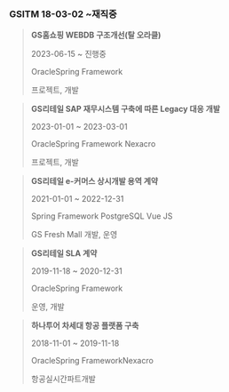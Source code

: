 ### GSITM 18-03-02 ~재직중

>**GS홈쇼핑 WEBDB 구조개선(탈 오라클)**
>
>2023-06-15 ~ 진행중
>
>OracleSpring Framework
>
>프로젝트, 개발

>**GS리테일 SAP 재무시스템 구축에 따른 Legacy 대응 개발**
>
>2023-01-01 ~ 2023-03-01
>
>OracleSpring Framework Nexacro
>
>프로젝트, 개발

>**GS리테일 e-커머스 상시개발 용역 계약**
>
>2021-01-01 ~ 2022-12-31
>
>Spring Framework PostgreSQL Vue JS
>
>GS Fresh Mall 개발, 운영 

> **GS리테일  SLA 계약** 
> 
> 2019-11-18 ~ 2020-12-31 
> 
> OracleSpring Framework 
> 
> 운영, 개발

> **하나투어 차세대 항공 플랫폼 구축**
> 
> 2018-11-01 ~ 2019-11-18
> 
> OracleSpring FrameworkNexacro
> 
> 항공실시간파트개발











<!--stackedit_data:
eyJoaXN0b3J5IjpbNjk0NzQ5MzkzLC0xMjk4NDY4MTY1LDEzNz
gwMDE5NTgsMTUyOTQ0MDk4MSw4NzQwNTQyMDMsLTIxMTcyNDUz
NzMsLTU4MTAzNjg1LDc4MTg2NDMsNTI1NDU5MzgxLC0xMDY0MT
AwODk2LDE5MTQ0NTk4NjgsLTk0OTk0MDc5MiwzNDAxNjUyMzBd
fQ==
-->
